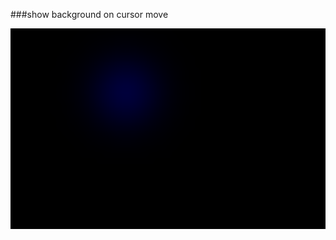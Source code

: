 ###show background on cursor move

![alt text](https://raw.githubusercontent.com/chandrakumarreddy/background-on-cursor-move/master/reference.png)
